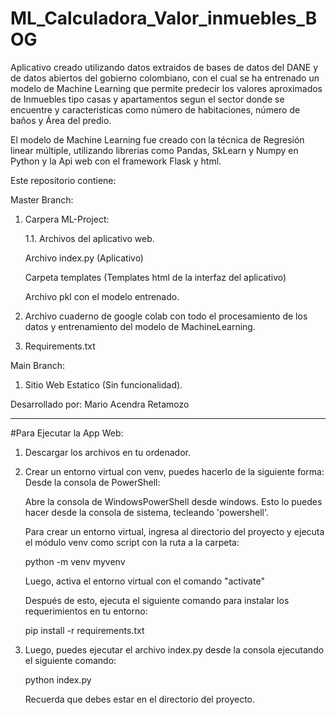 # ML_Calculadora_Valor_inmuebles_BOG

Aplicativo creado utilizando datos extraidos de bases de datos del DANE y de datos abiertos del gobierno colombiano, con el cual se ha entrenado un modelo de Machine Learning que permite predecir los valores aproximados de Inmuebles tipo casas y apartamentos segun el sector donde se encuentre y caracteristicas como número de habitaciones, número de baños y Área del predio.

El modelo de Machine Learning fue creado con la técnica de Regresión linear múltiple, utilizando librerias como Pandas, SkLearn y Numpy en Python y la Api web con el framework Flask y html.

Este repositorio contiene: 

Master Branch:

   1. Carpera ML-Project:
      
      1.1. Archivos del aplicativo web.

         Archivo index.py (Aplicativo)
      
         Carpeta templates (Templates html de la interfaz del aplicativo)
      
         Archivo pkl con el modelo entrenado.
      
   3. Archivo cuaderno de google colab con todo el procesamiento de los datos y entrenamiento del modelo de MachineLearning. 
   4. Requirements.txt

Main Branch:

   1. Sitio Web Estatico (Sin funcionalidad). 


Desarrollado por: Mario Acendra Retamozo  


------------------------------------------------------------------------------------------------------------------------------------------

#Para Ejecutar la App Web:

1) Descargar los archivos en tu ordenador.
2) Crear un entorno virtual con venv, puedes hacerlo de la siguiente forma:
   Desde la consola de PowerShell:

   Abre la consola de WindowsPowerShell desde windows. Esto lo puedes hacer desde la consola de sistema, tecleando 'powershell'.

   Para crear un entorno virtual, ingresa al directorio del proyecto y ejecuta el módulo venv como script con la ruta a la carpeta:

      python -m venv myvenv

   Luego, activa el entorno virtual con el comando "activate"

   Después de esto, ejecuta el siguiente comando para instalar los requerimientos en tu entorno:

     pip install -r requirements.txt

4) Luego, puedes ejecutar el archivo index.py desde la consola ejecutando el siguiente comando:

    python index.py

   Recuerda que debes estar en el directorio del proyecto. 


